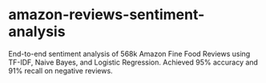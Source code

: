 # amazon-reviews-sentiment-analysis
End-to-end sentiment analysis of 568k Amazon Fine Food Reviews using TF-IDF, Naive Bayes, and Logistic Regression. Achieved 95% accuracy and 91% recall on negative reviews.
